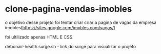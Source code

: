 # clone-pagina-vendas-imobles

o objetivo desse projeto foi tentar criar criar a pagina de vagas da empresa imobles(https://sites.google.com/imobles.com/vagas/)

foi ultilizado apenas HTML E CSS.

debonair-health.surge.sh - link do surge para visualizar o projeto 